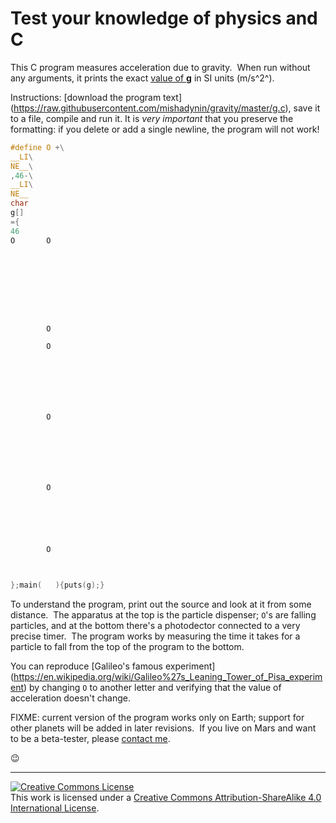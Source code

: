 # Test your knowledge of physics and C

This C program measures acceleration due to gravity.&nbsp;
When run without any arguments, it prints the exact
[value of **g**](http://physics.nist.gov/cgi-bin/cuu/Value?gn)
in SI units (m/s^2^).

Instructions: [download the program text]
(https://raw.githubusercontent.com/mishadynin/gravity/master/g.c),
save it to a file, compile and run it.  It is *very important*
that you preserve the formatting: if you delete or add a single newline,
the program will not work!

```C
#define O +\
__LI\
NE__\
,46-\
__LI\
NE__
char
g[]
={
46
O       O









        O

        O







        O







        O






        O



};main(   ){puts(g);}
```

To understand the program, print out the source and look at it from
some distance.&nbsp;
The apparatus at the top is the particle dispenser; `O`'s
are falling particles, and at the bottom there's a photodector
connected to a very precise timer.&nbsp;  The program works by measuring
the time it takes for a particle to fall from the top of the program
to the bottom.

You can reproduce [Galileo's famous experiment]
(https://en.wikipedia.org/wiki/Galileo%27s_Leaning_Tower_of_Pisa_experiment)
by changing `O` to another letter and verifying that the value of
acceleration doesn't change.

FIXME: current version of the program works only on Earth;
support for other planets will be added in later revisions.&nbsp;
If you live on Mars and want to be a beta-tester, please
[contact me](http://mishadynin.com/#contact).

:wink:

---

<a rel="license" href="http://creativecommons.org/licenses/by-sa/4.0/"><img
  alt="Creative Commons License" style="border-width:0"
  src="https://i.creativecommons.org/l/by-sa/4.0/88x31.png" /></a>  
This work is licensed under a <a rel="license"
  href="http://creativecommons.org/licenses/by-sa/4.0/">Creative Commons
  Attribution-ShareAlike 4.0 International License</a>.
